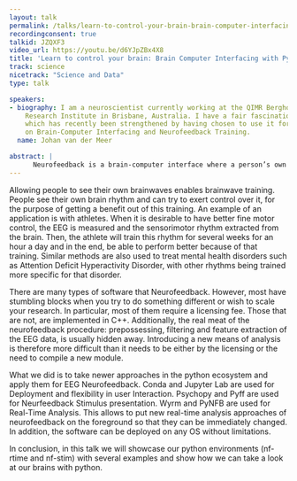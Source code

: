 ```yaml
---
layout: talk
permalink: /talks/learn-to-control-your-brain-brain-computer-interfacing-with-python
recordingconsent: true
talkid: JZQXF3
video_url: https://youtu.be/d6YJpZBx4X8
title: 'Learn to control your brain: Brain Computer Interfacing with Python'
track: science
nicetrack: "Science and Data"
type: talk

speakers:
- biography: I am a neuroscientist currently working at the QIMR Berghofer Medical
    Research Institute in Brisbane, Australia. I have a fair fascination with Python
    which has recently been strengthened by having chosen to use it for my own research
    on Brain-Computer Interfacing and Neurofeedback Training.
  name: Johan van der Meer

abstract: | 
      Neurofeedback is a brain-computer interface where a person’s own brain waves are audio/visually presented back in real-time after they’ve been recorded and filtered within a few milliseconds. We present methods to allow people to see their own brainwaves with python.
---
```


Allowing people to see their own brainwaves enables brainwave training. People see their own brain rhythm and can try to exert control over it, for the purpose of getting a benefit out of this training. An example of an application is with athletes. When  it is desirable to have better fine motor control, the EEG is measured and the sensorimotor rhythm extracted from the brain. Then, the athlete will train this rhythm for several weeks for an hour a day and in the end, be able to perform better because of that training. Similar methods are also used to treat mental health disorders such as Attention Deficit Hyperactivity Disorder, with other rhythms being trained more specific for that disorder.

There are many types of software that Neurofeedback. However, most have stumbling blocks when you try to do something different or wish to scale your research. In particular, most of them require a licensing fee. Those that are not, are implemented in C++. Additionally, the real meat of the neurofeedback procedure: prepossessing, filtering and feature extraction of the EEG data, is usually hidden away. Introducing a new means of analysis is therefore more difficult than it needs to be either by the licensing or the need to compile a new module.

What we did is to take newer approaches in the python ecosystem and apply them for EEG Neurofeedback. Conda  and Jupyter Lab are used for Deployment and flexibility in user Interaction. Psychopy and Pyff are used for Neurfeedback Stimulus presentation. Wyrm and PyNFB are used for Real-Time Analysis. This allows to put new real-time analysis approaches of neurofeedback on the foreground so that they can be immediately changed. In addition, the software can be deployed on any OS without limitations.

In conclusion, in this talk we will showcase our python environments (nf-rtime and nf-stim) with several examples and show how we can take a look at our brains with python.
